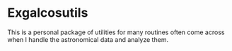# Exgalcosutils

This is a personal package of utilities for many routines often come across when I handle the astronomical data and analyze them.
